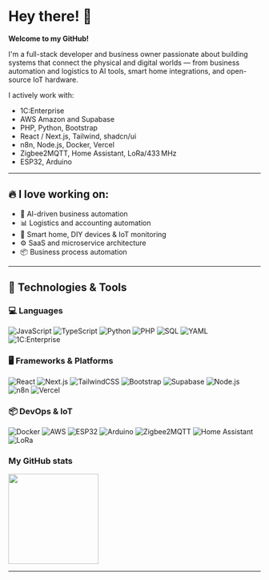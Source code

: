 # Hey there! 👋

**Welcome to my GitHub!**

I'm a full-stack developer and business owner passionate about building systems that connect the physical and digital worlds — from business automation and logistics to AI tools, smart home integrations, and open-source IoT hardware.

I actively work with:
- 1C:Enterprise  
- AWS Amazon and Supabase  
- PHP, Python, Bootstrap  
- React / Next.js, Tailwind, shadcn/ui  
- n8n, Node.js, Docker, Vercel  
- Zigbee2MQTT, Home Assistant, LoRa/433 MHz  
- ESP32, Arduino

---

## 🔥 I love working on:

- 🧠 AI-driven business automation  
- 📊 Logistics and accounting automation  
- 🏡 Smart home, DIY devices & IoT monitoring  
- ⚙️ SaaS and microservice architecture  
- 📦 Business process automation

---

## 🧰 Technologies & Tools

### 💻 Languages  
![JavaScript](https://img.shields.io/badge/-JavaScript-000?&logo=javascript)
![TypeScript](https://img.shields.io/badge/-TypeScript-000?&logo=typescript)
![Python](https://img.shields.io/badge/-Python-000?&logo=python)
![PHP](https://img.shields.io/badge/-PHP-000?&logo=php)
![SQL](https://img.shields.io/badge/-SQL-000?&logo=mysql)
![YAML](https://img.shields.io/badge/-YAML-000?&logo=yaml)
![1C:Enterprise](https://img.shields.io/badge/-1C:Enterprise-000?&logo=data:image/svg+xml;base64,)

### 🖥️ Frameworks & Platforms  
![React](https://img.shields.io/badge/-React-000?&logo=react)
![Next.js](https://img.shields.io/badge/-Next.js-000?&logo=next.js)
![TailwindCSS](https://img.shields.io/badge/-TailwindCSS-000?&logo=tailwindcss)
![Bootstrap](https://img.shields.io/badge/-Bootstrap-000?&logo=bootstrap)
![Supabase](https://img.shields.io/badge/-Supabase-000?&logo=supabase)
![Node.js](https://img.shields.io/badge/-Node.js-000?&logo=node.js)
![n8n](https://img.shields.io/badge/-n8n-000?&logo=n8n)
![Vercel](https://img.shields.io/badge/-Vercel-000?&logo=vercel)

### 📦 DevOps & IoT  
![Docker](https://img.shields.io/badge/-Docker-000?&logo=docker)
![AWS](https://img.shields.io/badge/-AWS-000?&logo=amazon-aws)
![ESP32](https://img.shields.io/badge/-ESP32-000?&logo=esphome)
![Arduino](https://img.shields.io/badge/-Arduino-000?&logo=arduino)
![Zigbee2MQTT](https://img.shields.io/badge/-Zigbee2MQTT-000?&logo=zigbee)
![Home Assistant](https://img.shields.io/badge/-Home%20Assistant-000?&logo=home-assistant)
![LoRa](https://img.shields.io/badge/-LoRa/433MHz-000?&logo=radio)

### My GitHub stats

<img height="180em" src="https://github-readme-stats.vercel.app/api?username=myroom&show_icons=true&hide_border=true&&count_private=true&include_all_commits=true" />

---
